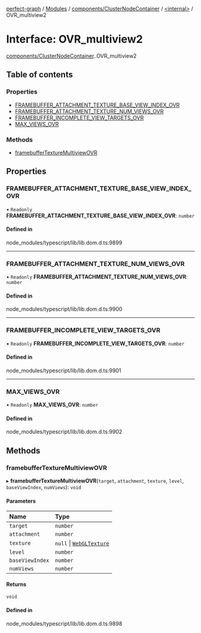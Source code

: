 [perfect-graph](../README.md) / [Modules](../modules.md) / [components/ClusterNodeContainer](../modules/components_ClusterNodeContainer.md) / [<internal\>](../modules/components_ClusterNodeContainer._internal_.md) / OVR\_multiview2

# Interface: OVR\_multiview2

[components/ClusterNodeContainer](../modules/components_ClusterNodeContainer.md).[<internal>](../modules/components_ClusterNodeContainer._internal_.md).OVR_multiview2

## Table of contents

### Properties

- [FRAMEBUFFER\_ATTACHMENT\_TEXTURE\_BASE\_VIEW\_INDEX\_OVR](components_ClusterNodeContainer._internal_.OVR_multiview2.md#framebuffer_attachment_texture_base_view_index_ovr)
- [FRAMEBUFFER\_ATTACHMENT\_TEXTURE\_NUM\_VIEWS\_OVR](components_ClusterNodeContainer._internal_.OVR_multiview2.md#framebuffer_attachment_texture_num_views_ovr)
- [FRAMEBUFFER\_INCOMPLETE\_VIEW\_TARGETS\_OVR](components_ClusterNodeContainer._internal_.OVR_multiview2.md#framebuffer_incomplete_view_targets_ovr)
- [MAX\_VIEWS\_OVR](components_ClusterNodeContainer._internal_.OVR_multiview2.md#max_views_ovr)

### Methods

- [framebufferTextureMultiviewOVR](components_ClusterNodeContainer._internal_.OVR_multiview2.md#framebuffertexturemultiviewovr)

## Properties

### FRAMEBUFFER\_ATTACHMENT\_TEXTURE\_BASE\_VIEW\_INDEX\_OVR

• `Readonly` **FRAMEBUFFER\_ATTACHMENT\_TEXTURE\_BASE\_VIEW\_INDEX\_OVR**: `number`

#### Defined in

node_modules/typescript/lib/lib.dom.d.ts:9899

___

### FRAMEBUFFER\_ATTACHMENT\_TEXTURE\_NUM\_VIEWS\_OVR

• `Readonly` **FRAMEBUFFER\_ATTACHMENT\_TEXTURE\_NUM\_VIEWS\_OVR**: `number`

#### Defined in

node_modules/typescript/lib/lib.dom.d.ts:9900

___

### FRAMEBUFFER\_INCOMPLETE\_VIEW\_TARGETS\_OVR

• `Readonly` **FRAMEBUFFER\_INCOMPLETE\_VIEW\_TARGETS\_OVR**: `number`

#### Defined in

node_modules/typescript/lib/lib.dom.d.ts:9901

___

### MAX\_VIEWS\_OVR

• `Readonly` **MAX\_VIEWS\_OVR**: `number`

#### Defined in

node_modules/typescript/lib/lib.dom.d.ts:9902

## Methods

### framebufferTextureMultiviewOVR

▸ **framebufferTextureMultiviewOVR**(`target`, `attachment`, `texture`, `level`, `baseViewIndex`, `numViews`): `void`

#### Parameters

| Name | Type |
| :------ | :------ |
| `target` | `number` |
| `attachment` | `number` |
| `texture` | ``null`` \| [`WebGLTexture`](../modules/components_ClusterNodeContainer._internal_.md#webgltexture) |
| `level` | `number` |
| `baseViewIndex` | `number` |
| `numViews` | `number` |

#### Returns

`void`

#### Defined in

node_modules/typescript/lib/lib.dom.d.ts:9898
